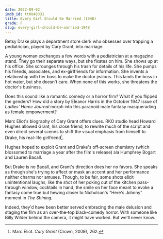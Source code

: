 ```yaml
---
date: 2022-09-02
imdb_id: tt0040331
title: Every Girl Should Be Married (1948)
grade: F
slug: every-girl-should-be-married-1948
---
```


Betsy Drake plays a department store clerk who obsesses over trapping a pediatrician, played by Cary Grant, into marriage.

<!-- end -->

A young woman exchanges a few words with a pediatrician at a magazine stand. They go their separate ways, but she fixates on him. She shows up at his office. She scrounges through his trash for details of his life. She pumps his friends, associates, and ex-girlfriends for information. She invents a relationship with her boss to make the doctor jealous. This lands the boss in hot water, but she doesn't care. When none of this works, she threatens the doctor's business.

Does this sound like a romantic comedy or a horror film? What if you flipped the genders? How did a story by Eleanor Harris in the October 1947 issue of _Ladies' Home Journal_ morph into this paranoid male fantasy masquerading as female empowerment?

Marc Eliot's biography of Cary Grant offers clues. RKO studio head Howard Hughes allowed Grant, his close friend, to rewrite much of the script and even direct several scenes to shift the visual emphasis from himself to Drake, his real-life girlfriend[^1].

Hughes hoped to exploit Grant and Drake's off-screen chemistry (which blossomed to marriage a year after the film's release) ala Humphrey Bogart and Lauren Bacall.

But Drake is no Bacall, and Grant's direction does her no favors. She speaks as though she's trying to affect or mask an accent and her performance neither charms nor amuses. Though, to be fair, some shots elicit unintentional laughs, like the shot of her poking out of the kitchen pass-through window, cocktails in hand, the smile on her face meant to evoke a fantasy come true but hewing closer to Nicholson's “Here's Johnny” moment in <span data-imdb-id="tt0081505">_The Shining_</span>.

Indeed, they'd have been better served embracing the male delusion and staging the film as an over-the-top black-comedy horror. With someone like Billy Wilder behind the camera, it might have worked. But we'll never know.

[^1]: Marc Eliot. _Cary Grant_ (Crown, 2009), 262.